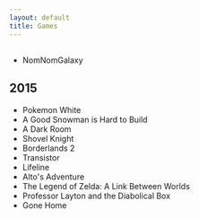 ```yaml
---
layout: default
title: Games
---
```


##

* NomNomGalaxy

## 2015

* Pokemon White
* A Good Snowman is Hard to Build
* A Dark Room
* Shovel Knight
* Borderlands 2
* Transistor
* Lifeline
* Alto's Adventure
* The Legend of Zelda: A Link Between Worlds
* Professor Layton and the Diabolical Box
* Gone Home
